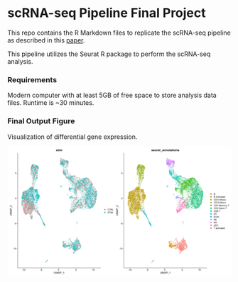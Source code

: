# scRNA-seq Pipeline Final Project

This repo contains the R Markdown files to replicate the scRNA-seq pipeline as described in this [paper](https://www.cell.com/cell/fulltext/S0092-8674(19)30559-8#secsectitle0075).

This pipeline utilizes the Seurat R package to perform the scRNA-seq analysis.

### Requirements
Modern computer with at least 5GB of free space to store analysis data files. Runtime is ~30 minutes.

### Final Output Figure
Visualization of differential gene expression.

![](final_fig.png)